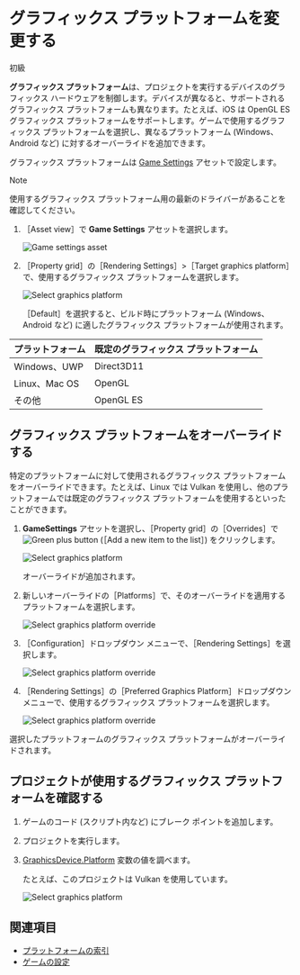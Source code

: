 # グラフィックス プラットフォームを変更する

<span class="label label-doc-level">初級</span>

**グラフィックス プラットフォーム**は、プロジェクトを実行するデバイスのグラフィックス ハードウェアを制御します。デバイスが異なると、サポートされるグラフィックス プラットフォームも異なります。たとえば、iOS は OpenGL ES グラフィックス プラットフォームをサポートします。ゲームで使用するグラフィックス プラットフォームを選択し、異なるプラットフォーム (Windows、Android など) に対するオーバーライドを追加できます。

グラフィックス プラットフォームは [Game Settings](../game-studio/game-settings.md) アセットで設定します。

> [!NOTE]
> 使用するグラフィックス プラットフォーム用の最新のドライバーがあることを確認してください。

1. ［Asset view］で **Game Settings** アセットを選択します。

    ![Game settings asset](media/games-settings-asset.png)

2. ［Property grid］の［Rendering Settings］>［Target graphics platform］で、使用するグラフィックス プラットフォームを選択します。

    ![Select graphics platform](media/change-graphics-platform.png)

   ［Default］を選択すると、ビルド時にプラットフォーム (Windows、Android など) に適したグラフィックス プラットフォームが使用されます。

| プラットフォーム      | 既定のグラフィックス プラットフォーム |
|---------------|---------------------------|
| Windows、UWP  | Direct3D11                |
| Linux、Mac OS | OpenGL                    |
| その他         | OpenGL ES                 |

## グラフィックス プラットフォームをオーバーライドする

特定のプラットフォームに対して使用されるグラフィックス プラットフォームをオーバーライドできます。たとえば、Linux では Vulkan を使用し、他のプラットフォームでは既定のグラフィックス プラットフォームを使用するといったことができます。

1. **GameSettings** アセットを選択し、［Property grid］の［Overrides］で ![Green plus button](~/manual/game-studio/media/green-plus-icon.png) (［Add a new item to the list］) をクリックします。

    ![Select graphics platform](media/add-override.png)

    オーバーライドが追加されます。

2. 新しいオーバーライドの［Platforms］で、そのオーバーライドを適用するプラットフォームを選択します。

    ![Select graphics platform override](media/select-override-platform.png)

3. ［Configuration］ドロップダウン メニューで、［Rendering Settings］を選択します。

    ![Select graphics platform override](media/select-override-configuration.png)

4. ［Rendering Settings］の［Preferred Graphics Platform］ドロップダウン メニューで、使用するグラフィックス プラットフォームを選択します。

    ![Select graphics platform override](media/select-override-graphics-platform.png)

選択したプラットフォームのグラフィックス プラットフォームがオーバーライドされます。

## プロジェクトが使用するグラフィックス プラットフォームを確認する

1. ゲームのコード (スクリプト内など) にブレーク ポイントを追加します。
2. プロジェクトを実行します。
3. [GraphicsDevice.Platform](xref:SiliconStudio.Xenko.Graphics.GraphicsDevice.Platform) 変数の値を調べます。

    たとえば、このプロジェクトは Vulkan を使用しています。

    ![Select graphics platform](media/check-platform-at-runtime.png)

## 関連項目

* [プラットフォームの索引](index.md)
* [ゲームの設定](../game-studio/game-settings.md)

